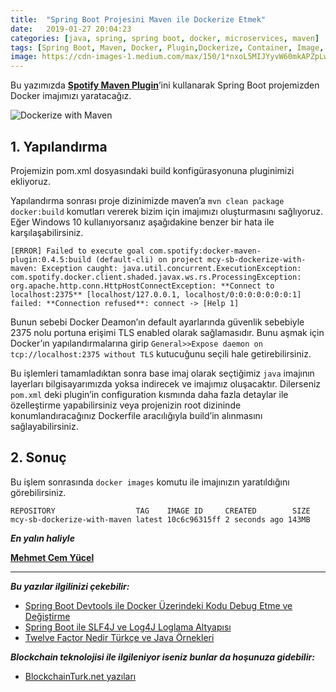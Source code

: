 ```yaml
---
title:  "Spring Boot Projesini Maven ile Dockerize Etmek"
date:   2019-01-27 20:04:23
categories: [java, spring, spring boot, docker, microservices, maven]
tags: [Spring Boot, Maven, Docker, Plugin,Dockerize, Container, Image, CD, CI, Spotify, türkçe, yazılım, blog, blogger, nedir, örnek, nasıl yapılır, mehmet cem yücel]
image: https://cdn-images-1.medium.com/max/150/1*nxoL5MIJYyvW60mkAPZpLw.jpeg
---
```


Bu yazımızda [**Spotify Maven Plugin**](https://github.com/spotify/docker-maven-plugin)’ini kullanarak Spring Boot projemizden Docker imajımızı yaratacağız.


![Dockerize with Maven](https://miro.medium.com/max/2066/1*nxoL5MIJYyvW60mkAPZpLw.jpeg)

## 1. Yapılandırma

Projemizin pom.xml dosyasındaki build konfigürasyonuna pluginimizi ekliyoruz.

<script src="https://gist.github.com/mehmetcemyucel/4129b2e50bdd8dc7620a0abf5c193935.js"></script>

Yapılandırma sonrası proje dizinimizde maven’a `mvn clean package docker:build` komutları vererek bizim için imajımızı oluşturmasını sağlıyoruz. Eğer Windows 10 kullanıyorsanız  aşağıdakine benzer bir hata ile karşılaşabilirsiniz.

	[ERROR] Failed to execute goal com.spotify:docker-maven-plugin:0.4.5:build (default-cli) on project mcy-sb-dockerize-with-maven: Exception caught: java.util.concurrent.ExecutionException: com.spotify.docker.client.shaded.javax.ws.rs.ProcessingException: org.apache.http.conn.HttpHostConnectException: **Connect to localhost:2375** [localhost/127.0.0.1, localhost/0:0:0:0:0:0:0:1] failed: **Connection refused**: connect -> [Help 1]

Bunun sebebi Docker Deamon’ın default ayarlarında güvenlik sebebiyle 2375 nolu portuna erişimi TLS enabled olarak sağlamasıdır. Bunu aşmak için Docker’ın yapılandırmalarına girip `General>>Expose daemon on tcp://localhost:2375 without TLS` kutucuğunu seçili hale getirebilirsiniz.

Bu işlemleri tamamladıktan sonra base imaj olarak seçtiğimiz `java` imajının layerları bilgisayarımızda yoksa indirecek ve imajımız oluşacaktır. Dilerseniz `pom.xml` deki plugin’in configuration kısmında daha fazla detaylar ile özelleştirme yapabilirsiniz veya projenizin root dizininde konumlandıracağınız Dockerfile aracılığıyla build’in alınmasını sağlayabilirsiniz.

## 2. Sonuç

Bu işlem sonrasında `docker images` komutu ile imajınızın yaratıldığını görebilirsiniz.

	REPOSITORY                  TAG    IMAGE ID     CREATED        SIZE  
	mcy-sb-dockerize-with-maven latest 10c6c96315ff 2 seconds ago 143MB


***En yalın haliyle***

[**Mehmet Cem Yücel**](https://www.mehmetcemyucel.com)

---

**_Bu yazılar ilgilinizi çekebilir:_**

 - [Spring Boot Devtools ile Docker Üzerindeki Kodu Debug Etme ve Değiştirme](https://www.mehmetcemyucel.com/2019/spring-boot-devtools-ile-docker-uzerindeki-kodu-debug-etme-ve-degistirme/)
 - [Spring Boot ile SLF4J ve Log4J Loglama Altyapısı](https://www.mehmetcemyucel.com/2019/spring-boot-ile-loglama-altyapisi/)
 - [Twelve Factor Nedir Türkçe ve Java Örnekleri](https://www.mehmetcemyucel.com/2019/twelve-factor-nedir-turkce-ornek/)

**_Blockchain teknolojisi ile ilgileniyor iseniz bunlar da hoşunuza gidebilir:_**

 - [BlockchainTurk.net yazıları](https://www.mehmetcemyucel.com/categories/#blockchain)

